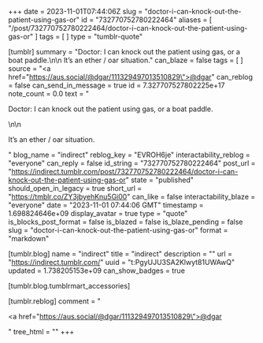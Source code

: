 +++
date = 2023-11-01T07:44:06Z
slug = "doctor-i-can-knock-out-the-patient-using-gas-or"
id = "732770752780222464"
aliases = [ "/post/732770752780222464/doctor-i-can-knock-out-the-patient-using-gas-or" ]
tags = [ ]
type = "tumblr-quote"

[tumblr]
summary = "Doctor: I can knock out the patient using gas, or a boat paddle.\n\n It’s an ether / oar situation."
can_blaze = false
tags = [ ]
source = "<a href=\"https://aus.social/@dgar/111329497013510829\">@dgar</a>"
can_reblog = false
can_send_in_message = true
id = 7.327707527802225e+17
note_count = 0.0
text = "<p>Doctor: I can knock out the patient using gas, or a boat paddle.</p>\n\n<p>It’s an ether / oar situation.</p>"
blog_name = "indirect"
reblog_key = "EVROH6je"
interactability_reblog = "everyone"
can_reply = false
id_string = "732770752780222464"
post_url = "https://indirect.tumblr.com/post/732770752780222464/doctor-i-can-knock-out-the-patient-using-gas-or"
state = "published"
should_open_in_legacy = true
short_url = "https://tmblr.co/ZY3jbyehKnu5Gi00"
can_like = false
interactability_blaze = "everyone"
date = "2023-11-01 07:44:06 GMT"
timestamp = 1.698824646e+09
display_avatar = true
type = "quote"
is_blocks_post_format = false
is_blazed = false
is_blaze_pending = false
slug = "doctor-i-can-knock-out-the-patient-using-gas-or"
format = "markdown"

[tumblr.blog]
name = "indirect"
title = "indirect"
description = ""
url = "https://indirect.tumblr.com/"
uuid = "t:PgyUJU3SA2Klwyt81UWAwQ"
updated = 1.738205153e+09
can_show_badges = true

[tumblr.blog.tumblrmart_accessories]

[tumblr.reblog]
comment = "<p><a href=\"https://aus.social/@dgar/111329497013510829\">@dgar</a></p>"
tree_html = ""
+++
